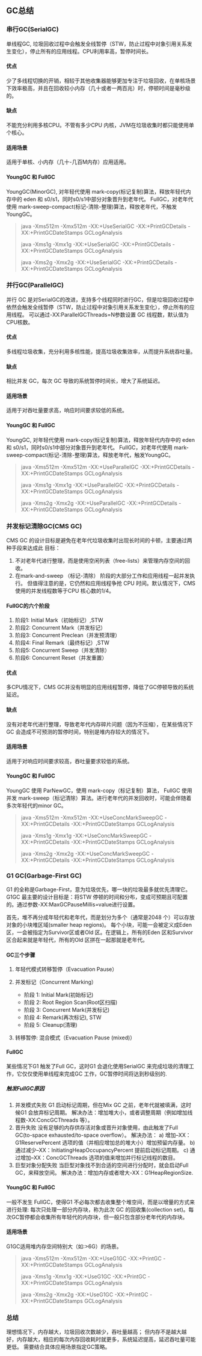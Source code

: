 ## GC总结



### 串行GC(SerialGC)

单线程GC, 垃圾回收过程中会触发全线暂停（STW，防止过程中对象引用关系发生变化），停止所有的应用线程。CPU利用率高，暂停时间长。

#### 优点

少了多线程切换的开销，相较于其他收集器能够更加专注于垃圾回收，在单核场景下效率极高，并且在回收较小内存（几十或者一两百兆）时，停顿时间是毫秒级的。

#### 缺点

不能充分利用多核CPU。不管有多少CPU 内核，JVM在垃圾收集时都只能使用单个核心。

#### 适用场景

适用于单核、小内存（几十-几百M内存）应用适用。

#### YoungGC 和 FullGC

YoungGC(MinorGC), 对年轻代使用 mark-copy(标记复制)算法，释放年轻代内存中的 eden 和 s0/s1，同时s0/s1中部分对象晋升到老年代。
FullGC，对老年代使用 mark-sweep-compact(标记-清除-整理)算法，释放老年代，不触发YoungGC。



> java -Xms512m -Xmx512m -XX:+UseSerialGC -XX:+PrintGCDetails -XX:+PrintGCDateStamps GCLogAnalysis
>
> java -Xms1g -Xmx1g -XX:+UseSerialGC -XX:+PrintGCDetails -XX:+PrintGCDateStamps GCLogAnalysis
>
> java -Xms2g -Xmx2g -XX:+UseSerialGC -XX:+PrintGCDetails -XX:+PrintGCDateStamps GCLogAnalysis



### 并行GC(ParallelGC)

并行 GC 是对SerialGC的改进，支持多个线程同时进行GC，但是垃圾回收过程中依然会触发全线暂停（STW，防止过程中对象引用关系发生变化），停止所有的应用线程。
可以通过-XX:ParallelGCThreads=N参数设置 GC 线程数，默认值为 CPU核数。

#### 优点
多线程垃圾收集，充分利用多核性能，提高垃圾收集效率，从而提升系统吞吐量。

#### 缺点

相比并发 GC，每次 GC 导致的系统暂停时间长，增大了系统延迟。

#### 适用场景

适用于对吞吐量要求高，响应时间要求较低的系统。

#### YoungGC 和 FullGC

YoungGC, 对年轻代使用 mark-copy(标记复制)算法，释放年轻代内存中的 eden 和 s0/s1，同时s0/s1中部分对象晋升到老年代。
FullGC，对老年代使用 mark-sweep-compact(标记-清除-整理)算法，释放老年代，触发YoungGC。



> java -Xms512m -Xmx512m -XX:+UseParallelGC -XX:+PrintGCDetails -XX:+PrintGCDateStamps GCLogAnalysis
>
> java -Xms1g -Xmx1g -XX:+UseParallelGC -XX:+PrintGCDetails -XX:+PrintGCDateStamps GCLogAnalysis
>
> java -Xms2g -Xmx2g -XX:+UseParallelGC -XX:+PrintGCDetails -XX:+PrintGCDateStamps GCLogAnalysis



### 并发标记清除GC(CMS GC)

CMS GC 的设计目标是避免在老年代垃圾收集时出现长时间的卡顿，主要通过两种手段来达成此
目标：
1. 不对老年代进行整理，而是使用空闲列表（free-lists）来管理内存空间的回收。
2. 在mark-and-sweep （标记-清除） 阶段的大部分工作和应用线程一起并发执行。
但值得注意的是，它仍然和应用线程争抢 CPU 时间。默认情况下，CMS 使用的并发线程数等于CPU 核心数的1/4。

#### FullGC的六个阶段
1. 阶段1: Initial Mark（初始标记）,STW
2. 阶段2: Concurrent Mark（并发标记）
3. 阶段3: Concurrent Preclean（并发预清理）
4. 阶段4: Final Remark（最终标记）,STW
5. 阶段5: Concurrent Sweep（并发清除）
6. 阶段6: Concurrent Reset（并发重置）

#### 优点
多CPU情况下，CMS GC并没有明显的应用线程暂停，降低了GC停顿导致的系统延迟。

#### 缺点
没有对老年代进行整理，导致老年代内存碎片问题（因为不压缩），在某些情况下GC 会造成不可预测的暂停时间，特别是堆内存较大的情况下。

#### 适用场景

适用于对响应时间要求较高，吞吐量要求较低的系统。

#### YoungGC 和 FullGC

YoungGC 使用 ParNewGC，使用 mark-copy（标记复制）算法，
FullGC 使用并发 mark-sweep（标记清除）算法。进行老年代的并发回收时，可能会伴随着多次年轻代的minor GC。



> java -Xms512m -Xmx512m -XX:+UseConcMarkSweepGC -XX:+PrintGCDetails -XX:+PrintGCDateStamps GCLogAnalysis
>
> java -Xms1g -Xmx1g -XX:+UseConcMarkSweepGC -XX:+PrintGCDetails -XX:+PrintGCDateStamps GCLogAnalysis
>
> java -Xms2g -Xmx2g -XX:+UseConcMarkSweepGC -XX:+PrintGCDetails -XX:+PrintGCDateStamps GCLogAnalysis



### G1 GC(Garbage-First GC)

G1 的全称是Garbage-First，意为垃圾优先，哪一块的垃圾最多就优先清理它。G1GC 最主要的设计目标是：将STW 停顿的时间和分布，变成可预期且可配置的。通过参数-XX:MaxGCPauseMillis=value进行设置。

首先，堆不再分成年轻代和老年代，而是划分为多个（通常是2048 个）可以存放对象的小块堆区域(smaller heap regions)。
每个小块，可能一会被定义成Eden 区，一会被指定为Survivor区或者Old 区。在逻辑上，所有的Eden 区和Survivor区合起来就是年轻代，所有的Old 区拼在一起那就是老年代。

#### GC三个步骤

1. 年轻代模式转移暂停（Evacuation Pause）
2. 并发标记（Concurrent Marking）
   - 阶段 1: Initial Mark(初始标记)
   - 阶段 2: Root Region Scan(Root区扫描)
   - 阶段 3: Concurrent Mark(并发标记)
   - 阶段 4: Remark(再次标记), STW
   - 阶段 5: Cleanup(清理)

3. 转移暂停: 混合模式（Evacuation Pause (mixed)）

#### FullGC

某些情况下G1 触发了Full GC，这时G1 会退化使用SerialGC 来完成垃圾的清理工作，它仅仅使用单线程来完成GC 工作，GC暂停时间将达到秒级别的.

##### 触发FullGC原因

1. 并发模式失败
   G1 启动标记周期，但在Mix GC 之前，老年代就被填满，这时候G1 会放弃标记周期。
   解决办法：增加堆大小，或者调整周期（例如增加线程数-XX:ConcGCThreads 等）。
2. 晋升失败
   没有足够的内存供存活对象或晋升对象使用，由此触发了Full GC(to-space exhausted/to-space overflow）。
   解决办法：
   	a)  增加–XX：G1ReservePercent 选项的值（并相应增加总的堆大小）增加预留内存量。
   	b)  通过减少–XX：InitiatingHeapOccupancyPercent 提前启动标记周期。
   	c)  通过增加–XX：ConcGCThreads 选项的值来增加并行标记线程的数目。
3. 巨型对象分配失败
   当巨型对象找不到合适的空间进行分配时，就会启动Full GC，来释放空间。
   解决办法：增加内存或者增大-XX：G1HeapRegionSize.

#### YoungGC 和 FullGC

一般不发生 FullGC，使得G1 不必每次都去收集整个堆空间，而是以增量的方式来进行处理: 每次只处理一部分内存块，称为此次 GC 的回收集(collection set)。每次GC暂停都会收集所有年轻代的内存块，但一般只包含部分老年代的内存块。

#### 适用场景

G1GC适用堆内存空间特别大（如:>6G）的场景。



> java -Xms512m -Xmx512m -XX:+UseG1GC -XX:+PrintGC -XX:+PrintGCDateStamps GCLogAnalysis
>
> java -Xms1g -Xmx1g -XX:+UseG1GC -XX:+PrintGC -XX:+PrintGCDateStamps GCLogAnalysis
>
> java -Xms2g -Xmx2g -XX:+UseG1GC -XX:+PrintGC -XX:+PrintGCDateStamps GCLogAnalysis



### 总结
理想情况下，内存越大，垃圾回收次数越少，吞吐量越高；
但内存不是越大越好，内存越大，相应的每次内存回收耗时就更多，系统延迟提高，延迟吞吐量可能更低。
需要结合具体应用场景指定GC策略。

